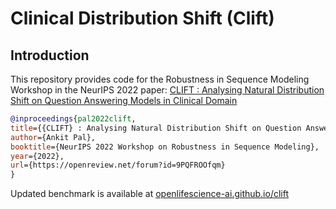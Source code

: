 # Clinical Distribution Shift (Clift)

## Introduction

This repository provides code for the Robustness in Sequence Modeling Workshop in the NeurIPS 2022 paper: [CLIFT : Analysing Natural Distribution Shift on Question Answering Models in Clinical Domain](https://openreview.net/pdf?id=9PQFROOfqm)

```bib
@inproceedings{pal2022clift,
title={{CLIFT} : Analysing Natural Distribution Shift on Question Answering Models in Clinical Domain},
author={Ankit Pal},
booktitle={NeurIPS 2022 Workshop on Robustness in Sequence Modeling},
year={2022},
url={https://openreview.net/forum?id=9PQFROOfqm}
}
```


Updated benchmark is available at [openlifescience-ai.github.io/clift](https://openlifescience-ai.github.io/clift/)
